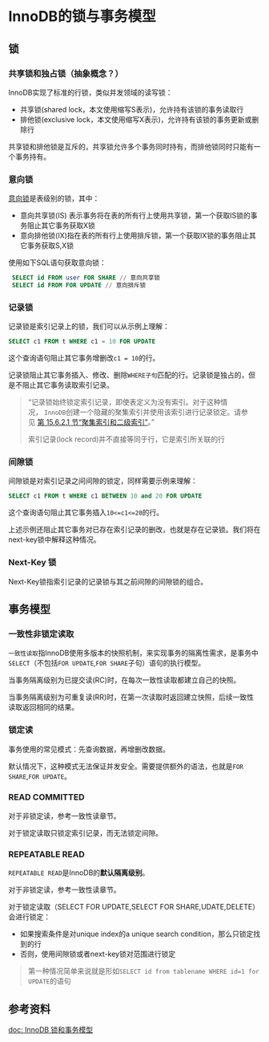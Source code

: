 # InnoDB的锁与事务模型

## 锁

### 共享锁和独占锁（抽象概念？）

InnoDB实现了标准的行锁，类似并发领域的读写锁：

- 共享锁(shared lock，本文使用缩写S表示)，允许持有该锁的事务读取行
- 排他锁(exclusive lock，本文使用缩写X表示)，允许持有该锁的事务更新或删除行

共享锁和排他锁是互斥的，共享锁允许多个事务同时持有，而排他锁同时只能有一个事务持有。
### 意向锁

[意向锁](https://dev.mysql.com/doc/refman/8.0/en/glossary.html#glos_intention_lock)是表级别的锁，其中：

- 意向共享锁(IS) 表示事务将在表的所有行上使用共享锁，第一个获取IS锁的事务阻止其它事务获取X锁
- 意向排他锁(IX)指在表的所有行上使用排斥锁，第一个获取IX锁的事务阻止其它事务获取S,X锁

使用如下SQL语句获取意向锁：

```sql
 SELECT id FROM user FOR SHARE // 意向共享锁
 SELECT id FROM FOR UPDATE // 意向排斥锁
```

### 记录锁

记录锁是索引记录上的锁，我们可以从示例上理解：

```sql
SELECT c1 FROM t WHERE c1 = 10 FOR UPDATE
```

这个查询语句阻止其它事务增删改`c1 = 10`的行。

记录锁阻止其它事务插入、修改、删除`WHERE子句`匹配的行。记录锁是独占的，但是不阻止其它事务读取索引记录。

>“记录锁始终锁定索引记录，即使表定义为没有索引。对于这种情况， `InnoDB`创建一个隐藏的聚集索引并使用该索引进行记录锁定。请参见 [第 15.6.2.1 节“聚集索引和二级索引”](https://dev.mysql.com/doc/refman/8.0/en/innodb-index-types.html "15.6.2.1 聚集索引和二级索引")。”
>
>索引记录(lock record)并不直接等同于行，它是索引所关联的行
### 间隙锁

间隙锁是对索引记录之间间隙的锁定，同样需要示例来理解：

```sql
SELECT c1 FROM t WHERE c1 BETWEEN 10 and 20 FOR UPDATE
```

这个查询语句阻止其它事务插入`10<=c1<=20`的行。

上述示例还阻止其它事务对已存在索引记录的删改，也就是存在记录锁。我们将在next-key锁中解释这种情况。

### Next-Key 锁

Next-Key锁指索引记录的记录锁与其之前间隙的间隙锁的组合。
## 事务模型

### 一致性非锁定读取

`一致性读取`指InnoDB使用多版本的快照机制，来实现事务的隔离性需求，是事务中`SELECT`（不包括`FOR UPDATE`,`FOR SHARE`子句）语句的执行模型。

当事务隔离级别为已提交读(RC)时，在每次一致性读取都建立自己的快照。

当事务隔离级别为可重复读(RR)时，在第一次读取时返回建立快照，后续一致性读取返回相同的结果。
### 锁定读

事务使用的常见模式：先查询数据，再增删改数据。

默认情况下，这种模式无法保证并发安全。需要提供额外的语法，也就是`FOR SHARE`,`FOR UPDATE`。
### READ COMMITTED

对于非锁定读，参考一致性读章节。

对于锁定读取只锁定索引记录，而无法锁定间隙。
### REPEATABLE READ

`REPEATABLE READ`是InnoDB的**默认隔离级别**。

对于非锁定读，参考一致性读章节。

对于锁定读取（SELECT FOR UPDATE,SELECT FOR SHARE,UDATE,DELETE）会进行锁定：

- 如果搜索条件是对unique index的a unique search condition，那么只锁定找到的行
- 否则，使用间隙锁或者next-key锁对范围进行锁定

>第一种情况简单来说就是形如`SELECT id from tablename WHERE id=1 for UPDATE`的语句
## 参考资料

[doc: InnoDB 锁和事务模型](https://dev.mysql.com/doc/refman/8.0/en/innodb-locking-transaction-model.html)